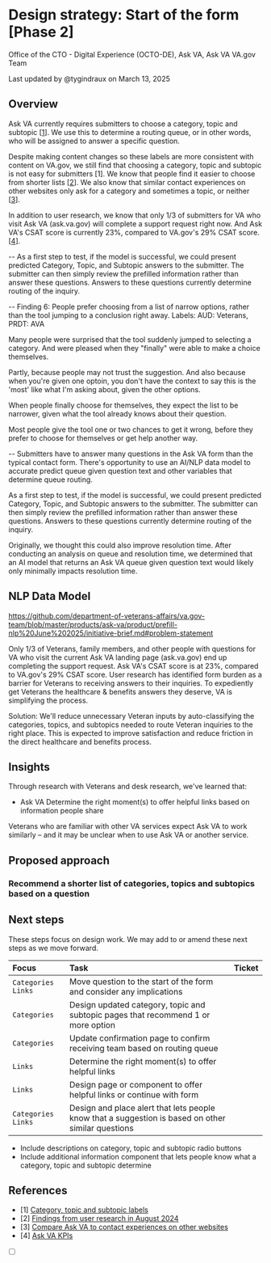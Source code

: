 # Design strategy: Start of the form [Phase 2]

Office of the CTO - Digital Experience (OCTO-DE), Ask VA, Ask VA VA.gov Team

Last updated by @tygindraux on March 13, 2025

## Overview

Ask VA currently requires submitters to choose a category, topic and subtopic [[1](https://github.com/department-of-veterans-affairs/va.gov-team/blob/master/products/ask-va/design/Fields%2C%20options%20and%20labels/Category%2C%20topic%20and%20subtopic%20labels.md)]. We use this to determine a routing queue, or in other words, who will be assigned to answer a specific question.

Despite making content changes so these labels are more consistent with content on VA.gov, we still find that choosing a category, topic and subtopic is not easy for submitters [1]. We know that people find it easier to choose from shorter lists [[2](https://github.com/department-of-veterans-affairs/va.gov-team/blob/master/products/ask-va/design/User%20research/07-2024%20Assistive%20tech/Form/Findings.md#finding-3-people-seek-a-specific-category-and-topic-and-they-would-find-it-easier-to-choose-from-shorter-lists)]. We also know that similar contact experiences on other websites only ask for a category and sometimes a topic, or neither [[3](https://github.com/department-of-veterans-affairs/va.gov-team/blob/master/products/ask-va/design/User%20research/02-2025%20Comparative%20analysis/Compare%20Ask%20VA%20to%20contact%20experiences%20on%20other%20websites.md#ask-va-is-type-1)].

In addition to user research, we know that only 1/3 of submitters for VA who visit Ask VA (ask.va.gov) will complete a support request right now. And Ask VA's CSAT score is currently 23%, compared to VA.gov's 29% CSAT score. [[4](https://github.com/department-of-veterans-affairs/va.gov-team/blob/master/products/ask-va/product/KPIs.md)].

--
As a first step to test, if the model is successful, we could present predicted Category, Topic, and Subtopic answers to the submitter. The submitter can then simply review the prefilled information rather than answer these questions. Answers to these questions currently determine routing of the inquiry.


--
Finding 6: People prefer choosing from a list of narrow options, rather than the tool jumping to a conclusion right away.
Labels: AUD: Veterans, PRDT: AVA

Many people were surprised that the tool suddenly jumped to selecting a category. And were pleased when they "finally" were able to make a choice themselves.

Partly, because people may not trust the suggestion. And also because when you're given one optoin, you don't have the context to say this is the 'most' like what I'm asking about, given the other options.

When people finally choose for themselves, they expect the list to be narrower, given what the tool already knows about their question.

Most people give the tool one or two chances to get it wrong, before they prefer to choose for themselves or get help another way.


--
Submitters have to answer many questions in the Ask VA form than the typical contact form. There's opportunity to use an AI/NLP data model to accurate predict queue given question text and other variables that determine queue routing.

As a first step to test, if the model is successful, we could present predicted Category, Topic, and Subtopic answers to the submitter. The submitter can then simply review the prefilled information rather than answer these questions. Answers to these questions currently determine routing of the inquiry.

Originally, we thought this could also improve resolution time. After conducting an analysis on queue and resolution time, we determined that an AI model that returns an Ask VA queue given question text would likely only minimally impacts resolution time.

## NLP Data Model


https://github.com/department-of-veterans-affairs/va.gov-team/blob/master/products/ask-va/product/prefill-nlp%20June%202025/initiative-brief.md#problem-statement

Only 1/3 of Veterans, family members, and other people with questions for VA who visit the current Ask VA landing page (ask.va.gov) end up completing the support request. Ask VA's CSAT score is at 23%, compared to VA.gov's 29% CSAT score. User research has identified form burden as a barrier for Veterans to receiving answers to their inquiries. To expediently get Veterans the healthcare & benefits answers they deserve, VA is simplifying the process.

Solution: We'll reduce unnecessary Veteran inputs by auto-classifying the categories, topics, and subtopics needed to route Veteran inquiries to the right place. This is expected to improve satisfaction and reduce friction in the direct healthcare and benefits process.

## Insights

Through research with Veterans and desk research, we've learned that:

- Ask VA Determine the right moment(s) to offer helpful links based on information people share

Veterans who are familiar with other VA services expect Ask VA to work similarly – and it may be unclear when to use Ask VA or another service.

## Proposed approach

### Recommend a shorter list of categories, topics and subtopics based on a question



## Next steps

These steps focus on design work. We may add to or amend these next steps as we move forward.

|Focus|Task|Ticket|
|:--|:--|:--|
|`Categories` `Links`|Move question to the start of the form and consider any implications||
|`Categories`|Design updated category, topic and subtopic pages that recommend 1 or more option||
|`Categories`|Update confirmation page to confirm receiving team based on routing queue||
|`Links`|Determine the right moment(s) to offer helpful links||
|`Links`|Design page or component to offer helpful links or continue with form||
|`Categories` `Links`|Design and place alert that lets people know that a suggestion is based on other similar questions||

- Include descriptions on category, topic and subtopic radio buttons
- Include additional information component that lets people know what a category, topic and subtopic determine

## References

- [1] [Category, topic and subtopic labels](https://github.com/department-of-veterans-affairs/va.gov-team/blob/master/products/ask-va/design/Fields%2C%20options%20and%20labels/Category%2C%20topic%20and%20subtopic%20labels.md)
- [2] [Findings from user research in August 2024](https://github.com/department-of-veterans-affairs/va.gov-team/blob/master/products/ask-va/design/User%20research/07-2024%20Assistive%20tech/Form/Findings.md#finding-3-people-seek-a-specific-category-and-topic-and-they-would-find-it-easier-to-choose-from-shorter-lists)
- [3] [Compare Ask VA to contact experiences on other websites](https://github.com/department-of-veterans-affairs/va.gov-team/blob/master/products/ask-va/design/User%20research/02-2025%20Comparative%20analysis/Compare%20Ask%20VA%20to%20contact%20experiences%20on%20other%20websites.md#ask-va-is-type-1)
- [4] [Ask VA KPIs](https://github.com/department-of-veterans-affairs/va.gov-team/blob/master/products/ask-va/product/KPIs.md) 
- [ ] [](https://github.com/department-of-veterans-affairs/va.gov-team/blob/master/products/ask-va/product/prefill-nlp%20June%202025/initiative-brief.md#problem-statement)
